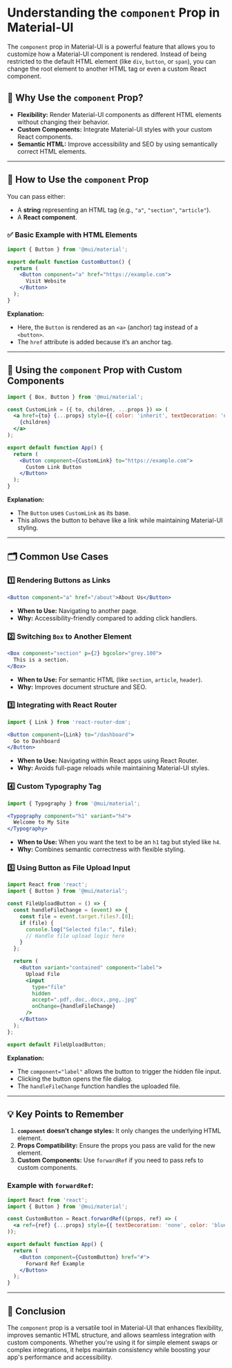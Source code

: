 # Understanding the `component` Prop in Material-UI

The `component` prop in Material-UI is a powerful feature that allows you to customize how a Material-UI component is rendered. Instead of being restricted to the default HTML element (like `div`, `button`, or `span`), you can change the root element to another HTML tag or even a custom React component.

## 📌 **Why Use the `component` Prop?**

- **Flexibility:** Render Material-UI components as different HTML elements without changing their behavior.
- **Custom Components:** Integrate Material-UI styles with your custom React components.
- **Semantic HTML:** Improve accessibility and SEO by using semantically correct HTML elements.

---

## 🚀 **How to Use the `component` Prop**

You can pass either:
- A **string** representing an HTML tag (e.g., `"a"`, `"section"`, `"article"`).
- A **React component**.

### ✅ **Basic Example with HTML Elements**

```jsx
import { Button } from '@mui/material';

export default function CustomButton() {
  return (
    <Button component="a" href="https://example.com">
      Visit Website
    </Button>
  );
}
```

**Explanation:**
- Here, the `Button` is rendered as an `<a>` (anchor) tag instead of a `<button>`.
- The `href` attribute is added because it’s an anchor tag.

---

## 🔄 **Using the `component` Prop with Custom Components**

```jsx
import { Box, Button } from '@mui/material';

const CustomLink = ({ to, children, ...props }) => (
  <a href={to} {...props} style={{ color: 'inherit', textDecoration: 'none' }}>
    {children}
  </a>
);

export default function App() {
  return (
    <Button component={CustomLink} to="https://example.com">
      Custom Link Button
    </Button>
  );
}
```

**Explanation:**
- The `Button` uses `CustomLink` as its base.
- This allows the button to behave like a link while maintaining Material-UI styling.

---

## 🗂️ **Common Use Cases**

### 1️⃣ **Rendering Buttons as Links**
```jsx
<Button component="a" href="/about">About Us</Button>
```
- **When to Use:** Navigating to another page.
- **Why:** Accessibility-friendly compared to adding click handlers.

### 2️⃣ **Switching `Box` to Another Element**
```jsx
<Box component="section" p={2} bgcolor="grey.100">
  This is a section.
</Box>
```
- **When to Use:** For semantic HTML (like `section`, `article`, `header`).
- **Why:** Improves document structure and SEO.

### 3️⃣ **Integrating with React Router**
```jsx
import { Link } from 'react-router-dom';

<Button component={Link} to="/dashboard">
  Go to Dashboard
</Button>
```
- **When to Use:** Navigating within React apps using React Router.
- **Why:** Avoids full-page reloads while maintaining Material-UI styles.

### 4️⃣ **Custom Typography Tag**
```jsx
import { Typography } from '@mui/material';

<Typography component="h1" variant="h4">
  Welcome to My Site
</Typography>
```
- **When to Use:** When you want the text to be an `h1` tag but styled like `h4`.
- **Why:** Combines semantic correctness with flexible styling.

### 5️⃣ **Using Button as File Upload Input**

```jsx
import React from 'react';
import { Button } from '@mui/material';

const FileUploadButton = () => {
  const handleFileChange = (event) => {
    const file = event.target.files?.[0];
    if (file) {
      console.log("Selected file:", file);
      // Handle file upload logic here
    }
  };

  return (
    <Button variant="contained" component="label">
      Upload File
      <input
        type="file"
        hidden
        accept=".pdf,.doc,.docx,.png,.jpg"
        onChange={handleFileChange}
      />
    </Button>
  );
};

export default FileUploadButton;
```

**Explanation:**
- The `component="label"` allows the button to trigger the hidden file input.
- Clicking the button opens the file dialog.
- The `handleFileChange` function handles the uploaded file.

---

## 💡 **Key Points to Remember**

1. **`component` doesn’t change styles:** It only changes the underlying HTML element.
2. **Props Compatibility:** Ensure the props you pass are valid for the new element.
3. **Custom Components:** Use `forwardRef` if you need to pass refs to custom components.

### Example with `forwardRef`:

```jsx
import React from 'react';
import { Button } from '@mui/material';

const CustomButton = React.forwardRef((props, ref) => (
  <a ref={ref} {...props} style={{ textDecoration: 'none', color: 'blue' }} />
));

export default function App() {
  return (
    <Button component={CustomButton} href="#">
      Forward Ref Example
    </Button>
  );
}
```

---

## 🚀 **Conclusion**

The `component` prop is a versatile tool in Material-UI that enhances flexibility, improves semantic HTML structure, and allows seamless integration with custom components. Whether you're using it for simple element swaps or complex integrations, it helps maintain consistency while boosting your app's performance and accessibility.

